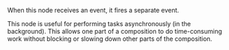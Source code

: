 When this node receives an event, it fires a separate event. 

This node is useful for performing tasks asynchronously (in the background). This allows one part of a composition to do time-consuming work without blocking or slowing down other parts of the composition.
